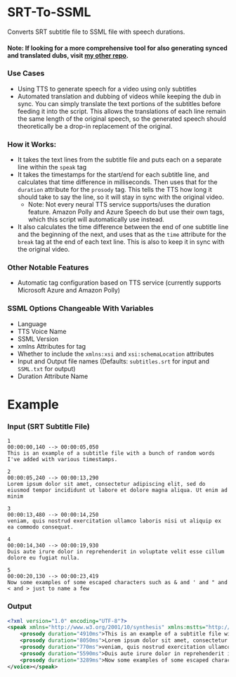 # SRT-To-SSML
 Converts SRT subtitle file to SSML file with speech durations. 
 
#### Note: If looking for a more comprehensive tool for also generating synced and translated dubs, visit [my other repo](https://github.com/ThioJoe/Auto-Synced-Translated-Dubs).

### Use Cases
- Using TTS to generate speech for a video using only subtitles
- Automated translation and dubbing of videos while keeping the dub in sync. You can simply translate the text portions of the subtitles before feeding it into the script. This allows the translations of each line remain the same length of the original speech, so the generated speech should theoretically be a drop-in replacement of the original.

### How it Works:
- It takes the text lines from the subtitle file and puts each on a separate line within the `speak` tag
- It takes the timestamps for the start/end for each subtitle line, and calculates that time difference in milliseconds. Then uses that for the `duration` attribute for the `prosody` tag. This tells the TTS how long it should take to say the line, so it will stay in sync with the original video.
  - Note: Not every neural TTS service supports/uses the duration feature. Amazon Polly and Azure Speech do but use their own tags, which this script will automatically use instead.
- It also calculates the time difference between the end of one subtitle line and the beginning of the next, and uses that as the `time` attribute for the `break` tag at the end of each text line. This is also to keep it in sync with the original video.

### Other Notable Features
- Automatic tag configuration based on TTS service (currently supports Microsoft Azure and Amazon Polly)

### SSML Options Changeable With Variables
- Language
- TTS Voice Name
- SSML Version
- xmlns Attributes for <speak> tag
- Whether to include the `xmlns:xsi` and `xsi:schemaLocation` attributes
- Input and Output file names (Defaults: `subtitles.srt` for input and `SSML.txt` for output)
- Duration Attribute Name

# Example
### Input (SRT Subtitle File)
```
1
00:00:00,140 --> 00:00:05,050
This is an example of a subtitle file with a bunch of random words I've added with various timestamps.

2
00:00:05,240 --> 00:00:13,290
Lorem ipsum dolor sit amet, consectetur adipiscing elit, sed do eiusmod tempor incididunt ut labore et dolore magna aliqua. Ut enim ad minim

3
00:00:13,480 --> 00:00:14,250
veniam, quis nostrud exercitation ullamco laboris nisi ut aliquip ex ea commodo consequat.

4
00:00:14,340 --> 00:00:19,930
Duis aute irure dolor in reprehenderit in voluptate velit esse cillum dolore eu fugiat nulla.

5
00:00:20,130 --> 00:00:23,419
Now some examples of some escaped characters such as & and ' and " and < and > just to name a few
```


### Output
```xml
<?xml version="1.0" encoding="UTF-8"?>
<speak xmlns="http://www.w3.org/2001/10/synthesis" xmlns:mstts="http://www.w3.org/2001/mstts" xmlns:emo="http://www.w3.org/2009/10/emotionml" xmlns:xsi="http://www.w3.org/2001/XMLSchema-instance" xsi:schemaLocation="http://www.w3.org/2001/10/synthesis http://www.w3.org/TR/speech-synthesis/synthesis.xsd" version="1.0" xml:lang="en-US"><voice name="en-US-DavisNeural">
	<prosody duration="4910ms">This is an example of a subtitle file with a bunch of random words I&apos;ve added with various timestamps.</prosody><break time="190ms"/>
	<prosody duration="8050ms">Lorem ipsum dolor sit amet, consectetur adipiscing elit, sed do eiusmod tempor incididunt ut labore et dolore magna aliqua. Ut enim ad minim</prosody><break time="190ms"/>
	<prosody duration="770ms">veniam, quis nostrud exercitation ullamco laboris nisi ut aliquip ex ea commodo consequat.</prosody><break time="90ms"/>
	<prosody duration="5590ms">Duis aute irure dolor in reprehenderit in voluptate velit esse cillum dolore eu fugiat nulla.</prosody><break time="200ms"/>
	<prosody duration="3289ms">Now some examples of some escaped characters such as &amp; and &apos; and &quot; and &lt; and &gt; just to name a few</prosody>
</voice></speak>
```

